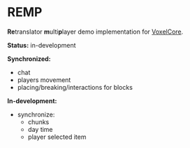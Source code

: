 # REMP

**Re**translator **m**ulti**p**layer demo implementation for [VoxelCore](github.com/MihailRis/VoxelEngine-Cpp/).

**Status:** in-development

**Synchronized:**
- chat
- players movement
- placing/breaking/interactions for blocks

**In-development:**
- synchronize:
  - chunks
  - day time
  - player selected item
